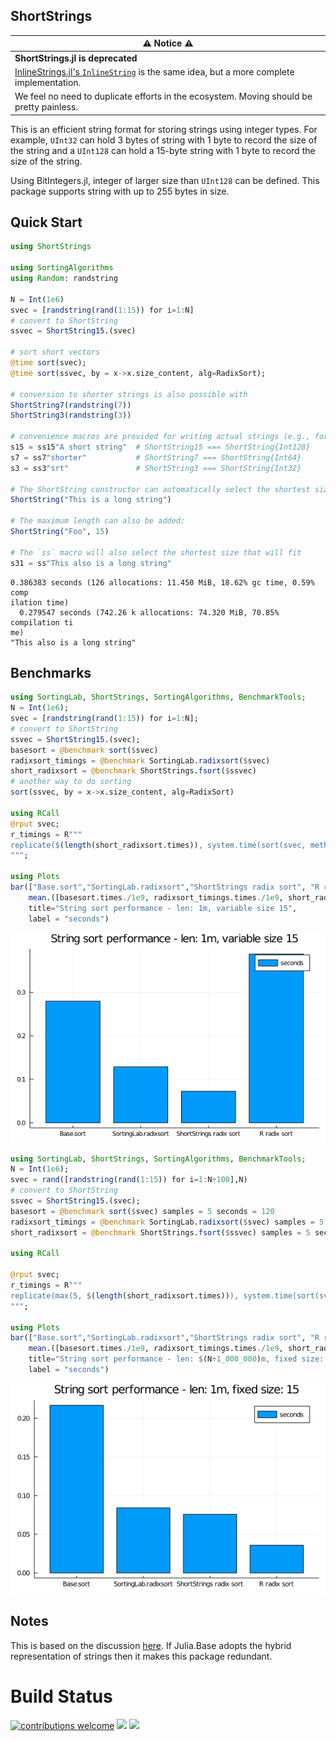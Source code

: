 ## ShortStrings
| ⚠️ Notice ⚠️ |
| --- |
| **ShortStrings.jl is deprecated** |
| [InlineStrings.jl's `InlineString`](https://github.com/JuliaData/InlineStrings.jl) is the same idea, but a more complete implementation. |
| We feel no need to duplicate efforts in the ecosystem. Moving should be pretty painless.|



This is an efficient string format for storing strings using integer types. For example, `UInt32` can hold 3 bytes of string with 1 byte to record the size of the string and a `UInt128` can hold a 15-byte string with 1 byte to record the size of the string.

Using BitIntegers.jl, integer of larger size than `UInt128` can be defined. This package supports string with up to 255 bytes in size.

## Quick Start
```julia
using ShortStrings

using SortingAlgorithms
using Random: randstring

N = Int(1e6)
svec = [randstring(rand(1:15)) for i=1:N]
# convert to ShortString
ssvec = ShortString15.(svec)

# sort short vectors
@time sort(svec);
@time sort(ssvec, by = x->x.size_content, alg=RadixSort);

# conversion to shorter strings is also possible with
ShortString7(randstring(7))
ShortString3(randstring(3))

# convenience macros are provided for writing actual strings (e.g., for comparison)
s15 = ss15"A short string"  # ShortString15 === ShortString{Int128}
s7 = ss7"shorter"           # ShortString7 === ShortString{Int64}
s3 = ss3"srt"               # ShortString3 === ShortString{Int32}

# The ShortString constructor can automatically select the shortest size that a string will fit in
ShortString("This is a long string")

# The maximum length can also be added:
ShortString("Foo", 15)

# The `ss` macro will also select the shortest size that will fit
s31 = ss"This also is a long string"
```

```
0.386383 seconds (126 allocations: 11.450 MiB, 18.62% gc time, 0.59% comp
ilation time)
  0.279547 seconds (742.26 k allocations: 74.320 MiB, 70.85% compilation ti
me)
"This also is a long string"
```





## Benchmarks

```julia
using SortingLab, ShortStrings, SortingAlgorithms, BenchmarkTools;
N = Int(1e6);
svec = [randstring(rand(1:15)) for i=1:N];
# convert to ShortString
ssvec = ShortString15.(svec);
basesort = @benchmark sort($svec)
radixsort_timings = @benchmark SortingLab.radixsort($svec)
short_radixsort = @benchmark ShortStrings.fsort($ssvec)
# another way to do sorting
sort(ssvec, by = x->x.size_content, alg=RadixSort)

using RCall
@rput svec;
r_timings = R"""
replicate($(length(short_radixsort.times)), system.time(sort(svec, method="radix"))[3])
""";

using Plots
bar(["Base.sort","SortingLab.radixsort","ShortStrings radix sort", "R radix sort"],
    mean.([basesort.times./1e9, radixsort_timings.times./1e9, short_radixsort.times./1e9, r_timings]),
    title="String sort performance - len: 1m, variable size 15",
    label = "seconds")
```

![](figures/README_2_1.png)

```julia
using SortingLab, ShortStrings, SortingAlgorithms, BenchmarkTools;
N = Int(1e6);
svec = rand([randstring(rand(1:15)) for i=1:N÷100],N)
# convert to ShortString
ssvec = ShortString15.(svec);
basesort = @benchmark sort($svec) samples = 5 seconds = 120
radixsort_timings = @benchmark SortingLab.radixsort($svec) samples = 5 seconds = 120
short_radixsort = @benchmark ShortStrings.fsort($ssvec) samples = 5 seconds = 120

using RCall

@rput svec;
r_timings = R"""
replicate(max(5, $(length(short_radixsort.times))), system.time(sort(svec, method="radix"))[3])
""";

using Plots
bar(["Base.sort","SortingLab.radixsort","ShortStrings radix sort", "R radix sort"],
    mean.([basesort.times./1e9, radixsort_timings.times./1e9, short_radixsort.times./1e9, r_timings]),
    title="String sort performance - len: $(N÷1_000_000)m, fixed size: 15",
    label = "seconds")
```

![](figures/README_3_1.png)



## Notes
This is based on the discussion [here](https://discourse.julialang.org/t/progress-towards-faster-sortperm-for-strings/8505/4?u=xiaodai). If Julia.Base adopts the hybrid representation of strings then it makes this package redundant.

# Build Status

[contrib]:     https://img.shields.io/badge/contributions-welcome-brightgreen.svg?style=flat
[travis-url]:  https://travis-ci.org/JuliaString/ShortStrings.jl
[travis-img]:  https://travis-ci.org/JuliaString/ShortStrings.jl.svg?branch=master
[codecov-url]:  https://codecov.io/gh/JuliaString/ShortStrings.jl?branch=master
[codecov-img]:  https://codecov.io/gh/JuliaString/ShortStrings.jl/branch/master/graph/badge.svg

[![contributions welcome][contrib]](https://github.com/JuliaString/Strs.jl/issues)
[![][travis-img]][travis-url]
[![][codecov-img]][codecov-url]
